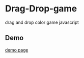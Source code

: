 # Drag-Drop-game
drag and drop color game javascript
## Demo 
[demo page](https://codepen.io/ilyas99/full/MWVNzeW)
